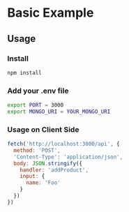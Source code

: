 # Basic Example

## Usage

### Install

```bash
npm install
```

### Add your .env file
```bash
export PORT = 3000
export MONGO_URI = YOUR_MONGO_URI
```

### Usage on Client Side

```javascript
fetch('http://localhost:3000/api', {
  method: 'POST',
  'Content-Type': 'application/json',
  body: JSON.stringify({
    handler: 'addProduct',
    input: {
      name: 'Foo'
    }
  })
})
```

